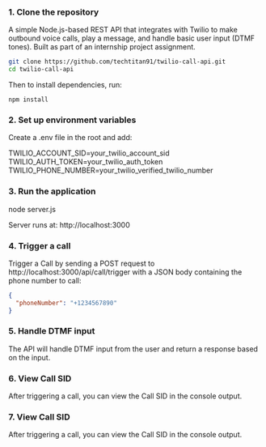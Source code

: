 
### 1. Clone the repository

A simple Node.js-based REST API that integrates with Twilio to make outbound voice calls, play a message, and handle basic user input (DTMF tones). Built as part of an internship project assignment.


```bash
git clone https://github.com/techtitan91/twilio-call-api.git
cd twilio-call-api
```

Then to install dependencies, run:
```
npm install
```

### 2. Set up environment variables

Create a .env file in the root and add:

TWILIO_ACCOUNT_SID=your_twilio_account_sid
TWILIO_AUTH_TOKEN=your_twilio_auth_token
TWILIO_PHONE_NUMBER=your_twilio_verified_twilio_number

### 3. Run the application

node server.js

Server runs at: http://localhost:3000

### 4. Trigger a call

Trigger a Call by sending a POST request to http://localhost:3000/api/call/trigger with a JSON body containing the phone number to call:

```json
{
  "phoneNumber": "+1234567890"
}
```

### 5. Handle DTMF input

The API will handle DTMF input from the user and return a response based on the input.

### 6. View Call SID

After triggering a call, you can view the Call SID in the console output.

### 7. View Call SID

After triggering a call, you can view the Call SID in the console output.

